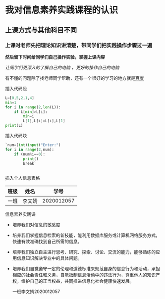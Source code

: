 # 我对信息素养实践课程的认识

## 上课方式与其他科目不同

### 上课时老师先把理论知识讲清楚，带同学们把实践操作步骤过一遍

**然后留下时间给同学们自己操作实验，掌握上课内容**

*让同学们更深入的了解自己的电脑 ，更好的操作自己的电脑*

有不懂的问题除了找老师同学帮助，还有一个很好的学习的地方就是[百度]( https://www.baidu.com)

插入代码段

```python
L=[0,5,2,1,4]
min=1
for i in range(2,len(L)):
    if L[min]>L[i]:
        min=i
        L[1],L[i]=L[i],L[1]
print(L)
```

插入代码块

```python
`num=(int)input("Enter:")
for i in range(2,num):
    if (num%i==0):
        print()
        break`
        
```

插入个人信息表格

| 班级 | 姓名   | 学号       |
| ---- | ------ | ---------- |
| 一班 | 李文婧 | 2020012057 |

信息素养实践课

- 培养我们对信息的敏感度

- 培养我们掌握信息检索的新技能，能利用数据库服务或计算机网络服务方式，快速有效准确找到自己所需的信息。

- 培养我们独立自主进行思考、研究、探索、讨论、交流的能力，能够熟练的应用信息知识解决专业中的具体问题。

- 培养我们自觉遵守一定的伦理和道德标准来规范自身的信息行为和活动，承担相应的社会责任和义务，自觉抵制信息活动中的违法行为，尊重他人的知识产权，维护自己的正当权益，共同推进信息化社会健康快速发展。

  

  一班李文婧2020012057

  
